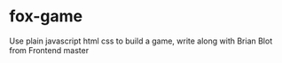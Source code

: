 # fox-game
Use plain javascript html css to build a game, write along with Brian Blot from Frontend master

